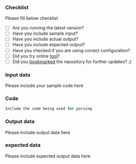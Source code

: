 <!-- ## Important 

1. If have some **questions**, please read the README or check `spec` folder for examples. Stackoverflow is also a good place to discuss technical questions as you get support from many people there. 
2. If you're reporting a **vulnerability** or a **security bug**, please don't expose it to the public until it is discussed with maintainer. It'll be deleted immediately. Please contact directly. You can find contact detail in github profile.

-->

<!-- If you are raising a **bug** please fill it in following format to avoid long communication and fast resolution.-->
### Checklist
Please fill below checklist

* [ ] Are you running the latest version?
* [ ] Have you include sample input? 
* [ ] Have you include actual output?
* [ ] Have you include expected output?
* [ ] Have you checked if you are using correct configuration?
* [ ] Did you try online [tool](https://naturalintelligence.github.io/fast-xml-parser/)?
* [ ] Did you [bookmarked](https://github.com/NaturalIntelligence/fast-xml-parser/stargazers) the repository for further updates? ;)

### Input data
Please include your sample code here

### Code
```js
Include the code being used for parsing
```

### Output data
Please include output data here

### expected data
Please include expected output data here
